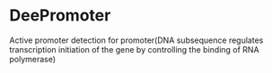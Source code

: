 # DeePromoter
Active promoter detection for promoter(DNA subsequence regulates transcription initiation of the gene by controlling the binding of RNA polymerase)
